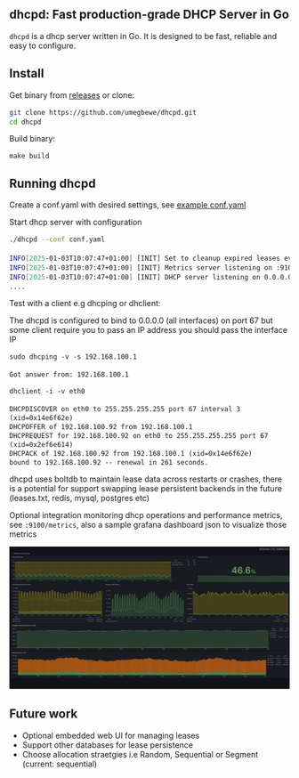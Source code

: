 ## dhcpd: Fast production-grade DHCP Server in Go

`dhcpd` is a dhcp server written in Go. It is designed to be fast, reliable and easy to configure.

## Install

Get binary from [releases](https://github.com/umegbewe/releases) or clone:

```bash
git clone https://github.com/umegbewe/dhcpd.git
cd dhcpd
```

Build binary:
```
make build
```

## Running dhcpd
Create a conf.yaml with desired settings, see [example conf.yaml](https://raw.githubusercontent.com/umegbewe/dhcpd/main/conf.yaml)

Start dhcp server with configuration

```bash
./dhcpd --conf conf.yaml

INFO[2025-01-03T10:07:47+01:00] [INIT] Set to cleanup expired leases every 120 seconds 
INFO[2025-01-03T10:07:47+01:00] [INIT] Metrics server listening on :9100     
INFO[2025-01-03T10:07:47+01:00] [INIT] DHCP server listening on 0.0.0.0:67 (interface: eth0, IP: 192.168.100.1)
....
```

Test with a client e.g dhcping or dhclient:

The dhcpd is configured to bind to 0.0.0.0 (all interfaces) on port 67 but some client require you to pass an IP address you should pass the interface IP

```
sudo dhcping -v -s 192.168.100.1

Got answer from: 192.168.100.1
```

```
dhclient -i -v eth0

DHCPDISCOVER on eth0 to 255.255.255.255 port 67 interval 3 (xid=0x14e6f62e)
DHCPOFFER of 192.168.100.92 from 192.168.100.1
DHCPREQUEST for 192.168.100.92 on eth0 to 255.255.255.255 port 67 (xid=0x2ef6e614)
DHCPACK of 192.168.100.92 from 192.168.100.1 (xid=0x14e6f62e)
bound to 192.168.100.92 -- renewal in 261 seconds.
```

dhcpd uses boltdb to maintain lease data across restarts or crashes, there is a potential for support swapping lease persistent backends in the future (leases.txt, redis, mysql, postgres etc)

Optional integration monitoring dhcp operations and performance metrics, see ``:9100/metrics``, also a sample grafana dashboard json to visualize those metrics



<img src="https://raw.githubusercontent.com/umegbewe/dhcpd/main/grafana/screenshot.png">

## Future work
* Optional embedded web UI for managing leases
* Support other databases for lease persistence
* Choose allocation straetgies i.e Random, Sequential or Segment (current: sequential)






